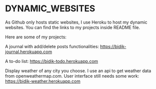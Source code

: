 # DYNAMIC_WEBSITES
As Github only hosts static websites, I use Heroku to host my dynamic websites. You can find the links to my projects inside README file.

Here are some of my projects:

A journal with add/delete posts functionalities:
https://bidik-journal.herokuapp.com

A to-do list:
https://bidik-todo.herokuapp.com

Display weather of any city you choose. I use an api to get weather data from openweathermap.com. User interface still needs some work:
https://bidik-weather.herokuapp.com
